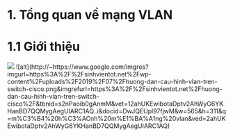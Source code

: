 # 1. Tổng quan về mạng VLAN
# 1.1 Giới thiệu 
<img src="1.png">
![alt](http://~https://www.google.com/imgres?imgurl=https%3A%2F%2Fsinhvientot.net%2Fwp-content%2Fuploads%2F2019%2F07%2Fhuong-dan-cau-hinh-vlan-tren-switch-cisco.png&imgrefurl=https%3A%2F%2Fsinhvientot.net%2Fhuong-dan-cau-hinh-vlan-tren-switch-cisco%2F&tbnid=s2nPaoib0gAnmM&vet=12ahUKEwibotaDptv2AhWyG6YKHanBD7QQMygAegUIARC1AQ..i&docid=DwJQEUpl97fjwM&w=565&h=311&q=m%C3%B4%20h%C3%ACnh%20m%E1%BA%A1ng%20vlan&ved=2ahUKEwibotaDptv2AhWyG6YKHanBD7QQMygAegUIARC1AQ)
